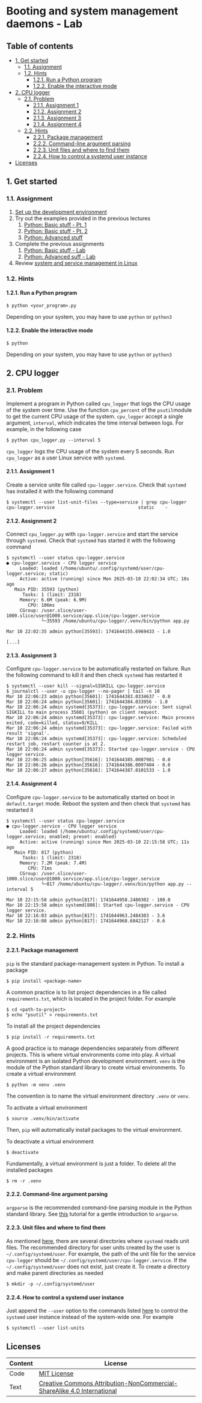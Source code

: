 # Booting and system management daemons - Lab

## Table of contents

- [1. Get started](#1-get-started)
    - [1.1. Assignment](#11-assignment)
    - [1.2. Hints](#12-hints)
        - [1.2.1. Run a Python program](#121-run-a-python-program)
        - [1.2.2. Enable the interactive mode](#122-enable-the-interactive-mode)
- [2. CPU logger](#2-cpu-logger)
    - [2.1. Problem](#21-problem)
        - [2.1.1. Assignment 1](#211-assignment-1)
        - [2.1.2. Assignment 2](#212-assignment-2)
        - [2.1.3. Assignment 3](#213-assignment-3)
        - [2.1.4. Assignment 4](#214-assignment-4)
    - [2.2. Hints](#22-hints)
        - [2.2.1. Package management](#221-package-management)
        - [2.2.2. Command-line argument parsing](#222-command-line-argument-parsing)
        - [2.2.3. Unit files and where to find them](#223-unit-files-and-where-to-find-them)
        - [2.2.4. How to control a systemd user instance](#224-how-to-control-a-systemd-user-instance)
- [Licenses](#licenses)

## 1. Get started

### 1.1. Assignment

1. [Set up the development environment](1-python-basic-stuff-pt1.md#16-development-environment)
2. Try out the examples provided in the previous lectures
	1. [Python: Basic stuff - Pt. 1](1-python-basic-stuff-pt1.md)
	2. [Python: Basic stuff - Pt. 2](2-python-basic-stuff-pt2.md)
	3. [Python: Advanced stuff](4-python-advanced-stuff.md)
3. Complete the previous assignments
	1. [Python: Basic stuff - Lab](3-python-basic-stuff-lab.md)
	2. [Python: Advanced suff - Lab](5-python-advanced-stuff-lab.md)
4. Review [system and service management in Linux](6-booting-and-system-management-daemons.md#2-system-and-service-management-in-linux)

### 1.2. Hints

#### 1.2.1. Run a Python program

```shell
$ python <your_program>.py
```

Depending on your system, you may have to use `python` or `python3`

#### 1.2.2. Enable the interactive mode

```shell
$ python
```

Depending on your system, you may have to use `python` or `python3`

## 2. CPU logger

### 2.1. Problem

Implement a program in Python called `cpu_logger` that logs the CPU usage of the system over time. Use the function `cpu_percent` of the `psutil`module to get the current CPU usage of the system. `cpu_logger` accept a single argument, `interval`, which indicates the time interval between logs. For example, in the following case

```shell
$ python cpu_logger.py --interval 5
```

`cpu_logger` logs the CPU usage of the system every 5 seconds. Run `cpu_logger` as a user Linux service with `systemd`.

#### 2.1.1. Assignment 1

Create a service unite file called `cpu-logger.service`. Check that `systemd` has installed it with the following command

```shell
$ systemctl --user list-unit-files --type=service | grep cpu-logger
cpu-logger.service                               static    -
```

#### 2.1.2. Assignment 2

Connect `cpu_logger.py` with `cpu-logger.service` and start the service through `systemd`. Check that `systemd` has started it with the following command

```shell
$ systemctl --user status cpu-logger.service
● cpu-logger.service - CPU logger service
     Loaded: loaded (/home/ubuntu/.config/systemd/user/cpu-logger.service; static)
     Active: active (running) since Mon 2025-03-10 22:02:34 UTC; 10s ago
   Main PID: 35593 (python)
      Tasks: 1 (limit: 2318)
     Memory: 6.6M (peak: 6.9M)
        CPU: 106ms
     CGroup: /user.slice/user-1000.slice/user@1000.service/app.slice/cpu-logger.service
             └─35593 /home/ubuntu/cpu-logger/.venv/bin/python app.py

Mar 10 22:02:35 admin python[35593]: 1741644155.6969433 - 1.0

[...]
```

#### 2.1.3. Assignment 3

Configure `cpu-logger.service` to be automatically restarted on failure. Run the following command to kill it and then check `systemd` has restarted it

```shell
$ systemctl --user kill --signal=SIGKILL cpu-logger.service
$ journalctl --user -u cpu-logger --no-pager | tail -n 10
Mar 10 22:06:23 admin python[35601]: 1741644383.0334637 - 0.0
Mar 10 22:06:24 admin python[35601]: 1741644384.033956 - 1.0
Mar 10 22:06:24 admin systemd[35373]: cpu-logger.service: Sent signal SIGKILL to main process 35601 (python) on client request.
Mar 10 22:06:24 admin systemd[35373]: cpu-logger.service: Main process exited, code=killed, status=9/KILL
Mar 10 22:06:24 admin systemd[35373]: cpu-logger.service: Failed with result 'signal'.
Mar 10 22:06:24 admin systemd[35373]: cpu-logger.service: Scheduled restart job, restart counter is at 2.
Mar 10 22:06:24 admin systemd[35373]: Started cpu-logger.service - CPU logger service.
Mar 10 22:06:25 admin python[35616]: 1741644385.0087981 - 0.0
Mar 10 22:06:26 admin python[35616]: 1741644386.0097404 - 0.0
Mar 10 22:06:27 admin python[35616]: 1741644387.0101533 - 1.0
```

#### 2.1.4. Assignment 4

Configure `cpu-logger.service` to be automatically started on boot in `default.target` mode. Reboot the system and then check that `systemd` has restarted it

```shell
$ systemctl --user status cpu-logger.service
● cpu-logger.service - CPU logger service
     Loaded: loaded (/home/ubuntu/.config/systemd/user/cpu-logger.service; enabled; preset: enabled)
     Active: active (running) since Mon 2025-03-10 22:15:58 UTC; 11s ago
   Main PID: 817 (python)
      Tasks: 1 (limit: 2318)
     Memory: 7.2M (peak: 7.4M)
        CPU: 71ms
     CGroup: /user.slice/user-1000.slice/user@1000.service/app.slice/cpu-logger.service
             └─817 /home/ubuntu/cpu-logger/.venv/bin/python app.py --interval 5

Mar 10 22:15:58 admin python[817]: 1741644958.2480302 - 100.0
Mar 10 22:15:58 admin systemd[808]: Started cpu-logger.service - CPU logger service.
Mar 10 22:16:03 admin python[817]: 1741644963.2484303 - 3.6
Mar 10 22:16:08 admin python[817]: 1741644968.6842127 - 0.6
```

### 2.2. Hints

#### 2.2.1. Package management

`pip` is the standard package-management system in Python. To install a package

```shell
$ pip install <package-name>
```

A common practice is to list project dependencies in a file called `requirements.txt`, which is located in the project folder. For example

```shell
$ cd <path-to-project>
$ echo "psutil" > requirements.txt
```

To install all the project dependencies

```shell
$ pip install -r requirements.txt
```

A good practice is to manage dependencies separately from different projects. This is where virtual environments come into play. A virtual environment is an isolated Python development environment. `venv` is the module of the Python standard library to create virtual environments. To create a virtual environment

```shell
$ python -m venv .venv
```

The convention is to name the virtual environment directory `.venv` or `venv`. 

To activate a virtual environment

```shell
$ source .venv/bin/activate
```

Then, `pip` will automatically install packages to the virtual environment. 

To deactivate a virtual environment

```shell
$ deactivate
```

Fundamentally, a virtual environment is just a folder. To delete all the installed packages

```shell
$ rm -r .venv
```

#### 2.2.2. Command-line argument parsing

`argparse` is the recommended command-line parsing module in the Python standard library. See [this](https://docs.python.org/3/howto/argparse.html) tutorial for a gentle introduction to `argparse`.

#### 2.2.3. Unit files and where to find them

As mentioned [here](6-booting-and-system-management-daemons.md#21-units-and-unit-files), there are several directories where `systemd` reads unit files. The recommended directory for user units created by the user is `~/.config/systemd/user`. For example, the path of the unit file for the service `cpu-logger` should be `~/.config/systemd/user/cpu-logger.service`. If the `~/.config/systemd/user` does not exist, just create it. To create a directory and make parent directories as needed

```shell
$ mkdir -p ~/.config/systemd/user
```

#### 2.2.4. How to control a systemd user instance

Just append the `--user` option to the commands listed [here](6-booting-and-system-management-daemons.md#22-controlling-systemd) to control the `systemd` user instance instead of the system-wide one. For example

```shell
$ systemctl --user list-units
```

## Licenses

| Content | License                                                                                                                       |
| ------- | ----------------------------------------------------------------------------------------------------------------------------- |
| Code    | [MIT License](https://mit-license.org/)                                                                                       |
| Text    | [Creative Commons Attribution-NonCommercial-ShareAlike 4.0 International](https://creativecommons.org/licenses/by-nc-sa/4.0/) |
